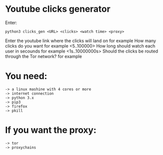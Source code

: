 # Youtube clicks generator

Enter:
  
    python3 clicks_gen <URL> <clicks> <watch time> <proxy>
  
<URL> 
    Enter the youtube link where the clicks will land on
    for example <https://www.youtube.com/watch?v=LXb3EKWsInQ>
<clicks> 
    How many clicks do you want
    for example <5..100000>
  <watch time> 
    How long should watch each user in secounds
    for example <1s..10000000s>
  <proxy> 
    Should the clicks be routed through the Tor network?
    for example <yes|no>

# You need:
    -> a linux mashine with 4 cores or more
    -> internet connection
    -> python 3.x
    -> pip3
    -> firefox
    -> pkill
# If you want the proxy:
    -> tor
    -> proxychains
    
